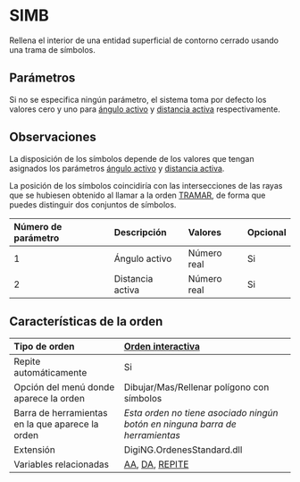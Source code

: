 # SIMB

Rellena el interior de una entidad superficial de contorno cerrado usando una trama de símbolos.

## Parámetros

Si no se especifica ningún parámetro, el sistema toma por defecto los valores cero y uno para [ángulo activo](/digi3d-net/referencia/ventana-de-dibujo/ordenes/s/AA.html) y [distancia activa](/digi3d-net/referencia/ventana-de-dibujo/ordenes/s/DA.html) respectivamente.

## Observaciones

La disposición de los símbolos depende de los valores que tengan asignados los parámetros [ángulo activo](/digi3d-net/referencia/ventana-de-dibujo/ordenes/s/AA.html) y [distancia activa](/digi3d-net/referencia/ventana-de-dibujo/ordenes/s/DA.html).

La posición de los símbolos coincidiría con las intersecciones de las rayas que se hubiesen obtenido al llamar a la orden [TRAMAR](/digi3d-net/referencia/ventana-de-dibujo/ordenes/s/TRAMAR.html), de forma que puedes distinguir dos conjuntos de símbolos.

| Número de parámetro | Descripción | Valores | Opcional |
| :--- | :--- | :--- | :--- |
| 1 | Ángulo activo | Número real | Si |
| 2 | Distancia activa | Número real | Si |

## Características de la orden

| Tipo de orden | [Orden interactiva](simb.md) |
| :--- | :--- |
| Repite automáticamente | Si |
| Opción del menú donde aparece la orden | Dibujar/Mas/Rellenar polígono con símbolos |
| Barra de herramientas en la que aparece la orden | _Esta orden no tiene asociado ningún botón en ninguna barra de herramientas_ |
| Extensión | DigiNG.OrdenesStandard.dll |
| Variables relacionadas | [AA](/digi3d-net/referencia/ventana-de-dibujo/ordenes/s/AA.html), [DA](/digi3d-net/referencia/ventana-de-dibujo/ordenes/s/DA.html), [REPITE](/digi3d-net/referencia/ventana-de-dibujo/ordenes/s/REPITE.html) |

